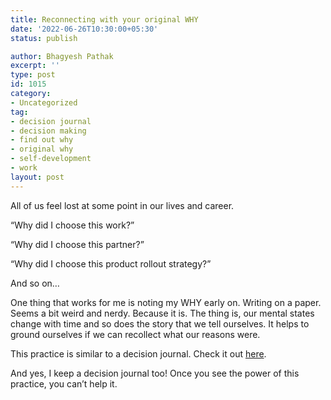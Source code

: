 ```yaml
---
title: Reconnecting with your original WHY
date: '2022-06-26T10:30:00+05:30'
status: publish

author: Bhagyesh Pathak
excerpt: ''
type: post
id: 1015
category:
- Uncategorized
tag:
- decision journal
- decision making
- find out why
- original why
- self-development
- work
layout: post
---
```


All of us feel lost at some point in our lives and career.

“Why did I choose this work?”

“Why did I choose this partner?”

“Why did I choose this product rollout strategy?”

And so on…

One thing that works for me is noting my WHY early on. Writing on a paper. Seems a bit weird and nerdy. Because it is. The thing is, our mental states change with time and so does the story that we tell ourselves. It helps to ground ourselves if we can recollect what our reasons were.

This practice is similar to a decision journal. Check it out [here](https://fs.blog/wp-content/uploads/2017/02/decision-journal_draft3.pdf).

And yes, I keep a decision journal too! Once you see the power of this practice, you can’t help it.